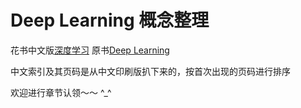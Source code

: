 # Deep Learning 概念整理
花书中文版[深度学习](https://github.com/exacity/deeplearningbook-chinese)
原书[Deep Learning](http://www.deeplearningbook.org/)

中文索引及其页码是从中文印刷版扒下来的，按首次出现的页码进行排序

欢迎进行章节认领～～ ^_^
